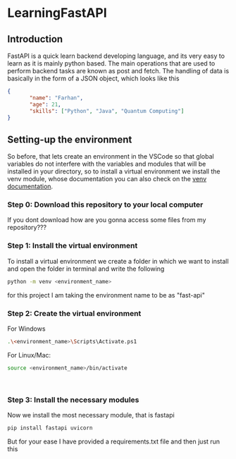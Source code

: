 # LearningFastAPI 

## Introduction
FastAPI is a quick learn backend developing language, and its very easy to learn as it is mainly python based. The main operations that are used to perform backend tasks are known as post and fetch.
The handling of data is basically in the form of a JSON object, which looks like this

 ```json
{ 
        "name": "Farhan",
        "age": 21,
        "skills": ["Python", "Java", "Quantum Computing"] 
}
 ```

 ## Setting-up the environment
 So before, that lets create an environment in the VSCode so that global variables do not interfere with the variables and modules that will be installed in your directory, so to install a virtual environment we install the venv module, whose documentation you can also check on the [venv documentation](https://docs.python.org/3/library/venv.html).

 ### Step 0: Download this repository to your local computer
 If you dont download how are you gonna access some files from my repository???


### Step 1: Install the virtual environment

 To install a virtual environment we create a folder in which we want to install and open the folder in terminal and write the following 


 ```bash
python -m venv <environment_name>
```


for this project I am taking the environment name to be as "fast-api"


### Step 2: Create the virtual environment

For Windows


```bash
.\<environment_name>\Scripts\Activate.ps1
```


For Linux/Mac:


```bash
source <environment_name>/bin/activate
```
<br>


### Step 3: Install the necessary modules

Now we install the most necessary module, that is fastapi


```bash
pip install fastapi uvicorn
```

But for your ease I have provided a requirements.txt file and then just run this 
